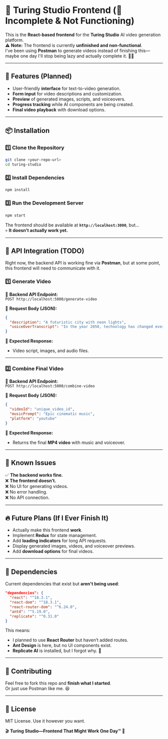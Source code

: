 # 🎨 Turing Studio Frontend (🚧 Incomplete & Not Functioning)  

This is the **React-based frontend** for the **Turing Studio** AI video generation platform.  
⚠️ **Note:** The frontend is currently **unfinished and non-functional**.  
I've been using **Postman** to generate videos instead of finishing this—maybe one day I'll stop being lazy and actually complete it. 🤷‍♂️  

---

## 🚀 Features (Planned)  
- User-friendly **interface** for text-to-video generation.  
- **Form input** for video descriptions and customization.  
- **Preview** of generated images, scripts, and voiceovers.  
- **Progress tracking** while AI components are being created.  
- **Final video playback** with download options.  

---

## 📦 Installation  

### **1️⃣ Clone the Repository**
```bash
git clone <your-repo-url>
cd turing-studio
```

### **2️⃣ Install Dependencies**
```bash
npm install
```

### **3️⃣ Run the Development Server**
```bash
npm start
```
The frontend should be available at **`http://localhost:3000`**, but…  
💀 **It doesn’t actually work yet.**  

---

## 📡 API Integration (TODO)  

Right now, the backend API is working fine via **Postman**, but at some point, this frontend will need to communicate with it.  

### **1️⃣ Generate Video**
🔹 **Backend API Endpoint:**  
`POST http://localhost:5000/generate-video`  

🔹 **Request Body (JSON):**  
```json
{
  "description": "A futuristic city with neon lights",
  "voiceOverTranscript": "In the year 2050, technology has changed everything."
}
```

🔹 **Expected Response:**  
- Video script, images, and audio files.  

---

### **2️⃣ Combine Final Video**
🔹 **Backend API Endpoint:**  
`POST http://localhost:5000/combine-video`  

🔹 **Request Body (JSON):**  
```json
{
  "videoId": "unique_video_id",
  "musicPrompt": "Epic cinematic music",
  "platform": "youtube"
}
```

🔹 **Expected Response:**  
- Returns the final **MP4 video** with music and voiceover.  

---

## 🛑 Known Issues  
✅ **The backend works fine.**  
❌ **The frontend doesn’t.**  
❌ No UI for generating videos.  
❌ No error handling.  
❌ No API connection.  

---

## 🔥 Future Plans (If I Ever Finish It)  
- Actually make this frontend **work**.  
- Implement **Redux** for state management.  
- Add **loading indicators** for long API requests.  
- Display generated images, videos, and voiceover previews.  
- Add **download options** for final videos.  

---

## 📜 Dependencies  

Current dependencies that exist but **aren't being used**:  
```json
"dependencies": {
  "react": "^18.3.1",
  "react-dom": "^18.3.1",
  "react-router-dom": "^6.24.0",
  "antd": "^5.19.0",
  "replicate": "^0.31.0"
}
```
This means:  
- I planned to use **React Router** but haven’t added routes.  
- **Ant Design** is here, but no UI components exist.  
- **Replicate AI** is installed, but I forgot why. 🤔  

---

## 🤝 Contributing  
Feel free to fork this repo and **finish what I started**.  
Or just use Postman like me. 😆  

---

## 📝 License  
MIT License. Use it however you want.  

🎬 **Turing Studio—Frontend That Might Work One Day™** 🚀